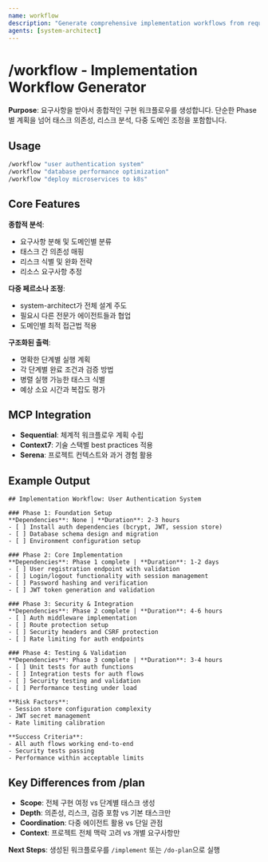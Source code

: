 ```yaml
---
name: workflow
description: "Generate comprehensive implementation workflows from requirements with task dependency mapping"
agents: [system-architect]
---
```


# /workflow - Implementation Workflow Generator

**Purpose**: 요구사항을 받아서 종합적인 구현 워크플로우를 생성합니다. 단순한 Phase별 계획을 넘어 태스크 의존성, 리스크 분석, 다중 도메인 조정을 포함합니다.

## Usage

```bash
/workflow "user authentication system"
/workflow "database performance optimization"  
/workflow "deploy microservices to k8s"
```

## Core Features

**종합적 분석**:
- 요구사항 분해 및 도메인별 분류
- 태스크 간 의존성 매핑
- 리스크 식별 및 완화 전략
- 리소스 요구사항 추정

**다중 페르소나 조정**:
- system-architect가 전체 설계 주도
- 필요시 다른 전문가 에이전트들과 협업
- 도메인별 최적 접근법 적용

**구조화된 출력**:
- 명확한 단계별 실행 계획
- 각 단계별 완료 조건과 검증 방법
- 병렬 실행 가능한 태스크 식별
- 예상 소요 시간과 복잡도 평가

## MCP Integration

- **Sequential**: 체계적 워크플로우 계획 수립
- **Context7**: 기술 스택별 best practices 적용
- **Serena**: 프로젝트 컨텍스트와 과거 경험 활용

## Example Output

```
## Implementation Workflow: User Authentication System

### Phase 1: Foundation Setup
**Dependencies**: None | **Duration**: 2-3 hours
- [ ] Install auth dependencies (bcrypt, JWT, session store)
- [ ] Database schema design and migration
- [ ] Environment configuration setup

### Phase 2: Core Implementation  
**Dependencies**: Phase 1 complete | **Duration**: 1-2 days
- [ ] User registration endpoint with validation
- [ ] Login/logout functionality with session management
- [ ] Password hashing and verification
- [ ] JWT token generation and validation

### Phase 3: Security & Integration
**Dependencies**: Phase 2 complete | **Duration**: 4-6 hours
- [ ] Auth middleware implementation
- [ ] Route protection setup
- [ ] Security headers and CSRF protection
- [ ] Rate limiting for auth endpoints

### Phase 4: Testing & Validation
**Dependencies**: Phase 3 complete | **Duration**: 3-4 hours
- [ ] Unit tests for auth functions
- [ ] Integration tests for auth flows
- [ ] Security testing and validation
- [ ] Performance testing under load

**Risk Factors**:
- Session store configuration complexity
- JWT secret management
- Rate limiting calibration

**Success Criteria**:
- All auth flows working end-to-end
- Security tests passing
- Performance within acceptable limits
```

## Key Differences from /plan

- **Scope**: 전체 구현 여정 vs 단계별 태스크 생성
- **Depth**: 의존성, 리스크, 검증 포함 vs 기본 태스크만
- **Coordination**: 다중 에이전트 활용 vs 단일 관점
- **Context**: 프로젝트 전체 맥락 고려 vs 개별 요구사항만

**Next Steps**: 생성된 워크플로우를 `/implement` 또는 `/do-plan`으로 실행
